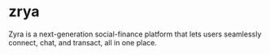 # zrya
Zyra is a next-generation social-finance platform that lets users seamlessly connect, chat, and transact, all in one place.
